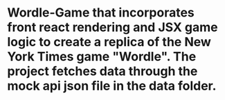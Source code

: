 # Wordle-Game that incorporates front react rendering and JSX game logic to create a replica of the New York Times game "Wordle". The project fetches data through the mock api json file in the data folder. 
